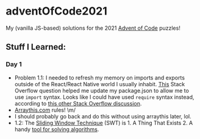 # adventOfCode2021

My (vanilla JS-based) solutions for the 2021 [Advent of Code](adventofcode.com) puzzles!

## Stuff I Learned:
### Day 1
* Problem 1.1: I needed to refresh my memory on imports and exports outside of the React/React Native world I usually inhabit. [This](https://stackoverflow.com/questions/63588714/node9374-warning-to-load-an-es-module-set-type-module) Stack Overflow question helped me update my package.json to allow me to use `import` syntax. Looks like I could have used `require` syntax instead, according to [this other Stack Overflow discussion](https://stackoverflow.com/questions/61401475/why-is-type-module-in-package-json-file).
* [Arraythis.com](https://arraythis.com/) rules! \m/
* I should probably go back and do this without using arraythis later, lol.
* 1.2: The [Sliding Window Technique](https://algodaily.com/lessons/a-birds-eye-view-into-sliding-windows) (SWT) is 1. A Thing That Exists 2. A handy [tool for solving algorithms](https://levelup.gitconnected.com/the-sliding-window-strategy-for-solving-algorithms-34c95c80c506).